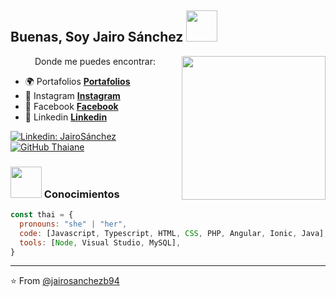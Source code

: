 <h2> Buenas, Soy Jairo Sánchez <img src="https://media.giphy.com/media/du3J3cXyzhj75IOgvA/giphy.gif" width="50"></h2>
<img align='right' src="https://media.giphy.com/media/26tn33aiTi1jkl6H6/giphy.gif" width="230">

<div align="center">Donde me puedes encontrar:</div>


* :earth_africa: Portafolios **[Portafolios](https://jairosanchez.es/)**
* :calling: Instagram **[Instagram](https://www.instagram.com/designyou_official/?hl=es)**
* :book: Facebook **[Facebook](https://www.facebook.com/jairosanh)**
* :blue_heart: Linkedin  **[Linkedin](https://www.linkedin.com/in/jairo-s%C3%A1nchez-64416a12b/)**

[![Linkedin: JairoSánchez](https://img.shields.io/badge/-jairosanchez-blue?style=flat-square&logo=Linkedin&logoColor=white&link=https://www.linkedin.com/in/jairo-s%C3%A1nchez-malaga/)](https://www.linkedin.com/in/jairo-s%C3%A1nchez-malaga/)
[![GitHub Thaiane](https://img.shields.io/github/followers/jairosanchezb94?label=follow&style=social)](https://github.com/jairosanchezb94)


### <img src="https://media.giphy.com/media/VgCDAzcKvsR6OM0uWg/giphy.gif" width="50"> Conocimientos  

```javascript
const thai = {
  pronouns: "she" | "her",
  code: [Javascript, Typescript, HTML, CSS, PHP, Angular, Ionic, Java],
  tools: [Node, Visual Studio, MySQL],
}
```

---

⭐️ From [@jairosanchezb94](https://github.com/jairosanchezb94)
